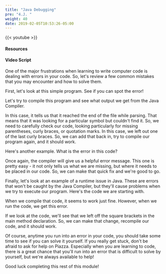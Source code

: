 ```yaml
---
title: "Java Debugging"
pre: "4.J. "
weight: 40
date: 2019-02-05T10:53:26-05:00
---
```


{{< youtube  >}}

#### Resources

#### Video Script

One of the major frustrations when learning to write computer code is dealing with errors in your code. So, let's review a few common mistakes that you may encounter and how to solve them.

First, let's look at this simple program. See if you can spot the error!

Let's try to compile this program and see what output we get from the Java Compiler.

In this case, it tells us that it reached the end of the file while parsing. That means that it was looking for a particular symbol but couldn't find it. So, we need to carefully check our code, looking particularly for missing parentheses, curly braces, or quotation marks. In this case, we left out one of the last curly braces. So, we can add that back in, try to compile our program again, and it should work.

Here's another example. What is the error in this code?

Once again, the compiler will give us a helpful error message. This one is pretty easy - it not only tells us what we are missing, but where it needs to be placed in our code. So, we can make that quick fix and we're good to go.

Finally, let's look at an example of a runtime issue in Java. These are errors that won't be caught by the Java Compiler, but they'll cause problems when we try to execute our program. Here's the code we are starting with.

When we compile that code, it seems to work just fine. However, when we run the code, we get this error.

If we look at the code, we'll see that we left off the square brackets in the main method declaration. So, we can make that change, recompile our code, and it should work.

Of course, anytime you run into an error in your code, you should take some time to see if you can solve it yourself. If you really get stuck, don't be afraid to ask for help on Piazza. Especially when you are learning to code, there is a great chance that you'll run into an error that is difficult to solve by yourself, but we're always available to help!

Good luck completing this rest of this module!
